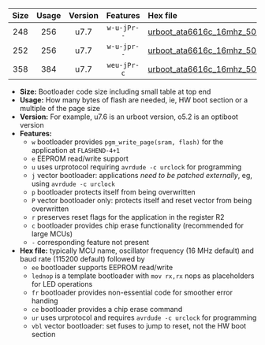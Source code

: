 |Size|Usage|Version|Features|Hex file|
|:-:|:-:|:-:|:-:|:--|
|248|256|u7.7|`w-u-jPr--`|[urboot_ata6616c_16mhz_500000bps_lednop_ur_vbl.hex](https://raw.githubusercontent.com/stefanrueger/urboot.hex/main/mcus/ata6616c/fcpu_16mhz/500000_bps/urboot_ata6616c_16mhz_500000bps_lednop_ur_vbl.hex)|
|252|256|u7.7|`w-u-jpr--`|[urboot_ata6616c_16mhz_500000bps_lednop_fr_ur_vbl.hex](https://raw.githubusercontent.com/stefanrueger/urboot.hex/main/mcus/ata6616c/fcpu_16mhz/500000_bps/urboot_ata6616c_16mhz_500000bps_lednop_fr_ur_vbl.hex)|
|358|384|u7.7|`weu-jPr-c`|[urboot_ata6616c_16mhz_500000bps_ee_lednop_fr_ce_ur_vbl.hex](https://raw.githubusercontent.com/stefanrueger/urboot.hex/main/mcus/ata6616c/fcpu_16mhz/500000_bps/urboot_ata6616c_16mhz_500000bps_ee_lednop_fr_ce_ur_vbl.hex)|

- **Size:** Bootloader code size including small table at top end
- **Usage:** How many bytes of flash are needed, ie, HW boot section or a multiple of the page size
- **Version:** For example, u7.6 is an urboot version, o5.2 is an optiboot version
- **Features:**
  + `w` bootloader provides `pgm_write_page(sram, flash)` for the application at `FLASHEND-4+1`
  + `e` EEPROM read/write support
  + `u` uses urprotocol requiring `avrdude -c urclock` for programming
  + `j` vector bootloader: applications *need to be patched externally*, eg, using `avrdude -c urclock`
  + `p` bootloader protects itself from being overwritten
  + `P` vector bootloader only: protects itself and reset vector from being overwritten
  + `r` preserves reset flags for the application in the register R2
  + `c` bootloader provides chip erase functionality (recommended for large MCUs)
  + `-` corresponding feature not present
- **Hex file:** typically MCU name, oscillator frequency (16 MHz default) and baud rate (115200 default) followed by
  + `ee` bootloader supports EEPROM read/write
  + `lednop` is a template bootloader with `mov rx,rx` nops as placeholders for LED operations
  + `fr` bootloader provides non-essential code for smoother error handing
  + `ce` bootloader provides a chip erase command
  + `ur` uses urprotocol and requires `avrdude -c urclock` for programming
  + `vbl` vector bootloader: set fuses to jump to reset, not the HW boot section
